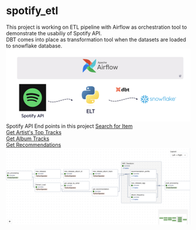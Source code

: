 # spotify_etl
 
This project is working on ETL pipeline with Airflow as orchestration tool to demonstrate the usabiliy of Spotify API. <br />
DBT comes into place as transformation tool when the datasets are loaded to snowflake database. <br />
![Project Structure](Project_Structure.png)
Spotify API End points in this project
[Search for Item](doc:https://developer.spotify.com/documentation/web-api/reference/search)<br />
[Get Artist's Top Tracks](doc:https://developer.spotify.com/documentation/web-api/reference/get-an-artists-top-tracks)<br />
[Get Album Tracks](doc:https://developer.spotify.com/documentation/web-api/reference/get-an-albums-tracks)<br />
[Get Recommendations](doc:https://developer.spotify.com/documentation/web-api/reference/get-recommendations)<br />
![DAG](DAG.png)
